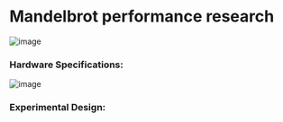 <h1>Mandelbrot performance research</h1>

![image](https://github.com/SvetoCopy/Mandelbrot/assets/65361271/5ffdeac2-8939-4d44-907d-2527a064a228)

<h3>Hardware Specifications:</h3>

![image](https://github.com/SvetoCopy/Mandelbrot/assets/65361271/e130a9e7-e30a-4078-82c0-973adeda0a3a)

<h3>Experimental Design:</h3>
